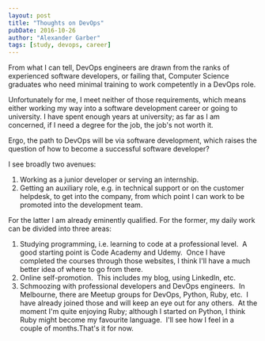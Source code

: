 ```yaml
---
layout: post
title: "Thoughts on DevOps"
pubDate: 2016-10-26
author: "Alexander Garber"
tags: [study, devops, career]
---
```


From what I can tell, DevOps engineers are drawn from the ranks of experienced software developers, or failing that, Computer Science graduates who need minimal training to work competently in a DevOps role.

Unfortunately for me, I meet neither of those requirements, which means either working my way into a software development career or going to university. I have spent enough years at university; as far as I am concerned, if I need a degree for the job, the job's not worth it.

Ergo, the path to DevOps will be via software development, which raises the question of how to become a successful software developer?

I see broadly two avenues:
1. Working as a junior developer or serving an internship.
1. Getting an auxiliary role, e.g. in technical support or on the customer helpdesk, to get into the company, from which point I can work to be promoted into the development team.
   
For the latter I am already eminently qualified.  For the former, my daily work can be divided into three areas:

1. Studying programming, i.e. learning to code at a professional level.  A good starting point is Code Academy and Udemy.  Once I have completed the courses through those websites, I think I'll have a much better idea of where to go from there.
1. Online self-promotion.  This includes my blog, using LinkedIn, etc.
1. Schmoozing with professional developers and DevOps engineers.  In Melbourne, there are Meetup groups for DevOps, Python, Ruby, etc.  I have already joined those and will keep an eye out for any others.  At the moment I'm quite enjoying Ruby; although I started on Python, I think Ruby might become my favourite language.  I'll see how I feel in a couple of months.That's it for now.
